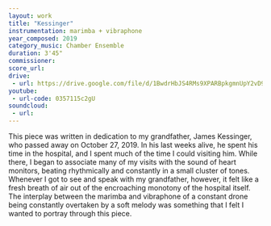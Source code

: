 ```yaml
---
layout: work
title: "Kessinger"
instrumentation: marimba + vibraphone
year_composed: 2019
category_music: Chamber Ensemble
duration: 3'45"
commissioner:
score_url:
drive:
 - url: https://drive.google.com/file/d/1BwdrHbJS4RMs9XPARBpkgmnUpY2vD9si/view?usp=sharing
youtube:
 - url-code: 0357115c2gU
soundcloud: 
 - url: 
---
```


This piece was written in dedication to my grandfather, James Kessinger, who passed away on October 27, 2019. In his last weeks alive, he spent his time in the hospital, and I spent much of the time I could visiting him. While there, I began to associate many of my visits with the sound of heart monitors, beating rhythmically and constantly in a small cluster of tones. Whenever I got to see and speak with my grandfather, however, it felt like a fresh breath of air out of the encroaching monotony of the hospital itself. The interplay between the marimba and vibraphone of a constant drone being constantly overtaken by a soft melody was something that I felt I wanted to portray through this piece.